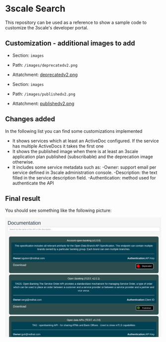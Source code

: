 # 3scale Search  
This repository can be used as a reference to show a sample code to customize the 3scale's developer portal.

## Customization - additional images to add

   - Section: `images`
   - Path: `/images/deprecatedv2.png`
   - Attatchment: [deprecatedv2.png](../Root/images/deprecatedv2.png)

   - Section: `images`
   - Path: `/images/publishedv2.png`
   - Attatchment: [publishedv2.png](../Root/images/publishedv2.png)


## Changes added 

In the following list you can find some customizations implemented

 - It shows services which at least an ActiveDoc configured. If the service has multiple ActiveDocs it takes the first one
 - It shows the published image when there is at least an 3scale application plan published (subscribable) and the deprecation image otherwise.
 - It includes some service metadata such as:
    -Owner: support email per service defined in 3scale administration console.
    -Description: the text filled in the service description field.
    -Authentication: method used for authenticate the API


## Final result 

You should see something like the following picture:

![](3scale-search-screenshot1.png)

